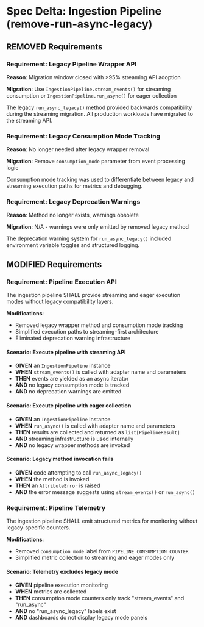 # Spec Delta: Ingestion Pipeline (remove-run-async-legacy)

## REMOVED Requirements

### Requirement: Legacy Pipeline Wrapper API

**Reason**: Migration window closed with >95% streaming API adoption

**Migration**: Use `IngestionPipeline.stream_events()` for streaming consumption or `IngestionPipeline.run_async()` for eager collection

The legacy `run_async_legacy()` method provided backwards compatibility during the streaming migration. All production workloads have migrated to the streaming API.

### Requirement: Legacy Consumption Mode Tracking

**Reason**: No longer needed after legacy wrapper removal

**Migration**: Remove `consumption_mode` parameter from event processing logic

Consumption mode tracking was used to differentiate between legacy and streaming execution paths for metrics and debugging.

### Requirement: Legacy Deprecation Warnings

**Reason**: Method no longer exists, warnings obsolete

**Migration**: N/A - warnings were only emitted by removed legacy method

The deprecation warning system for `run_async_legacy()` included environment variable toggles and structured logging.

## MODIFIED Requirements

### Requirement: Pipeline Execution API

The ingestion pipeline SHALL provide streaming and eager execution modes without legacy compatibility layers.

**Modifications**:

- Removed legacy wrapper method and consumption mode tracking
- Simplified execution paths to streaming-first architecture
- Eliminated deprecation warning infrastructure

#### Scenario: Execute pipeline with streaming API

- **GIVEN** an `IngestionPipeline` instance
- **WHEN** `stream_events()` is called with adapter name and parameters
- **THEN** events are yielded as an async iterator
- **AND** no legacy consumption mode is tracked
- **AND** no deprecation warnings are emitted

#### Scenario: Execute pipeline with eager collection

- **GIVEN** an `IngestionPipeline` instance
- **WHEN** `run_async()` is called with adapter name and parameters
- **THEN** results are collected and returned as `list[PipelineResult]`
- **AND** streaming infrastructure is used internally
- **AND** no legacy wrapper methods are invoked

#### Scenario: Legacy method invocation fails

- **GIVEN** code attempting to call `run_async_legacy()`
- **WHEN** the method is invoked
- **THEN** an `AttributeError` is raised
- **AND** the error message suggests using `stream_events()` or `run_async()`

### Requirement: Pipeline Telemetry

The ingestion pipeline SHALL emit structured metrics for monitoring without legacy-specific counters.

**Modifications**:

- Removed `consumption_mode` label from `PIPELINE_CONSUMPTION_COUNTER`
- Simplified metric collection to streaming and eager modes only

#### Scenario: Telemetry excludes legacy mode

- **GIVEN** pipeline execution monitoring
- **WHEN** metrics are collected
- **THEN** consumption mode counters only track "stream_events" and "run_async"
- **AND** no "run_async_legacy" labels exist
- **AND** dashboards do not display legacy mode panels
